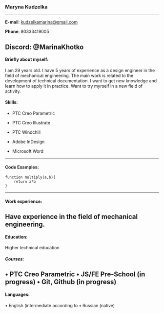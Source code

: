 ### Maryna Kudzelka

----
**E-mail**: kudzelkamarina@gmail.com

**Phone**: 80333419005

**Discord**: @MarinaKhotko
----

#### Briefly about myself:

I am 29 years old. I have 5 years of experience as a design engineer in the field of mechanical engineering. The main work is related to the development of technical documentation. I want to get new knowledge and learn how to apply it in practice. Want to try myrself in a new field of activity.

#### Skills:

* PTC Creo Parametric

* PTC Creo Illustrate

* PTC Windchill

* Adobe InDesign

* Microsoft Word
----
#### Code Examples:
```
function multiply(a,b){
    return a*b
}
```
----
#### Work experience:

Have experience in the field of mechanical engineering.
----
#### Education:

Higher technical education

##### Courses:

• PTC Creo Parametric
• JS/FE Pre-School (in progress)
• Git, Github (in progress)
----
#### Languages:

•  English (intermediate according to
•  Russian (native)

